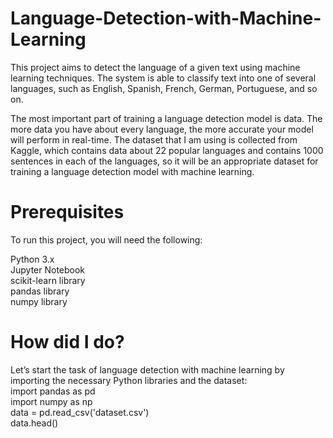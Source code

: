 # Language-Detection-with-Machine-Learning
This project aims to detect the language of a given text using machine learning techniques. The system is able to classify text into one of several languages, such as English, Spanish, French, German, Portuguese, and so on.

The most important part of training a language detection model is data. The more data you have about every language, the more accurate your model will perform in real-time. The dataset that I am using is collected from Kaggle, which contains data about 22 popular languages and contains 1000 sentences in each of the languages, so it will be an appropriate dataset for training a language detection model with machine learning.

# Prerequisites
To run this project, you will need the following:<br>

Python 3.x<br>
Jupyter Notebook<br>
scikit-learn library<br>
pandas library<br>
numpy library<br>


# How did I do?

Let’s start the task of language detection with machine learning by importing the necessary Python libraries and the dataset:<br>
import pandas as pd<br>
import numpy as np<br>
data = pd.read_csv('dataset.csv')<br>
data.head()<br>

